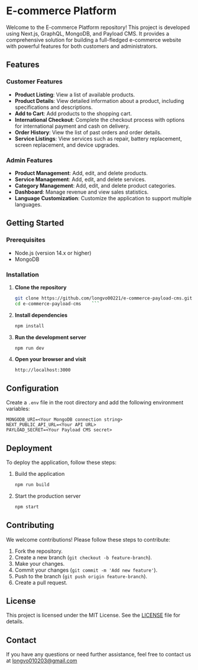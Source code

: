 # E-commerce Platform

Welcome to the E-commerce Platform repository! This project is developed using Next.js, GraphQL, MongoDB, and Payload CMS. It provides a comprehensive solution for building a full-fledged e-commerce website with powerful features for both customers and administrators.

## Features

### Customer Features
- **Product Listing**: View a list of available products.
- **Product Details**: View detailed information about a product, including specifications and descriptions.
- **Add to Cart**: Add products to the shopping cart.
- **International Checkout**: Complete the checkout process with options for international payment and cash on delivery.
- **Order History**: View the list of past orders and order details.
- **Service Listings**: View services such as repair, battery replacement, screen replacement, and device upgrades.

### Admin Features
- **Product Management**: Add, edit, and delete products.
- **Service Management**: Add, edit, and delete services.
- **Category Management**: Add, edit, and delete product categories.
- **Dashboard**: Manage revenue and view sales statistics.
- **Language Customization**: Customize the application to support multiple languages.

## Getting Started

### Prerequisites
- Node.js (version 14.x or higher)
- MongoDB

### Installation
1. **Clone the repository**
    ```bash
    git clone https://github.com/longvo00221/e-commerce-payload-cms.git
    cd e-commerce-payload-cms    ```

2. **Install dependencies**
    ```bash
    npm install
    ```

3. **Run the development server**
    ```bash
    npm run dev
    ```

4. **Open your browser and visit**
    ```
    http://localhost:3000
    ```

## Configuration
Create a `.env` file in the root directory and add the following environment variables:
```
MONGODB_URI=<Your MongoDB connection string>
NEXT_PUBLIC_API_URL=<Your API URL>
PAYLOAD_SECRET=<Your Payload CMS secret>
```

## Deployment
To deploy the application, follow these steps:
1. Build the application
    ```bash
    npm run build
    ```

2. Start the production server
    ```bash
    npm start
    ```

## Contributing
We welcome contributions! Please follow these steps to contribute:
1. Fork the repository.
2. Create a new branch (`git checkout -b feature-branch`).
3. Make your changes.
4. Commit your changes (`git commit -m 'Add new feature'`).
5. Push to the branch (`git push origin feature-branch`).
6. Create a pull request.

## License
This project is licensed under the MIT License. See the [LICENSE](LICENSE) file for details.

## Contact
If you have any questions or need further assistance, feel free to contact us at longvo010203@gmail.com